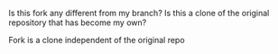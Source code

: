 Is this fork any different from my branch?
Is this a clone of the original repository that has become my own?

Fork is a clone independent of the original repo
